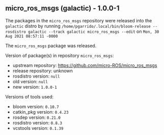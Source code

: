 ## micro_ros_msgs (galactic) - 1.0.0-1

The packages in the `micro_ros_msgs` repository were released into the `galactic` distro by running `/home/pgarrido/.local/bin/bloom-release --rosdistro galactic --track galactic micro_ros_msgs --edit` on `Mon, 30 Aug 2021 08:57:11 -0000`

The `micro_ros_msgs` package was released.

Version of package(s) in repository `micro_ros_msgs`:

- upstream repository: https://github.com/micro-ROS/micro_ros_msgs
- release repository: unknown
- rosdistro version: `null`
- old version: `null`
- new version: `1.0.0-1`

Versions of tools used:

- bloom version: `0.10.7`
- catkin_pkg version: `0.4.23`
- rosdep version: `0.21.0`
- rosdistro version: `0.8.3`
- vcstools version: `0.1.39`


